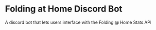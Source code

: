 # Folding at Home Discord Bot
 A discord bot that lets users interface with the Folding @ Home Stats API
